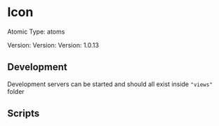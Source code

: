 # Icon

Atomic Type: atoms

Version: Version: Version: 1.0.13





## Development

Development servers can be started and should all exist inside `"views"` folder

## Scripts
